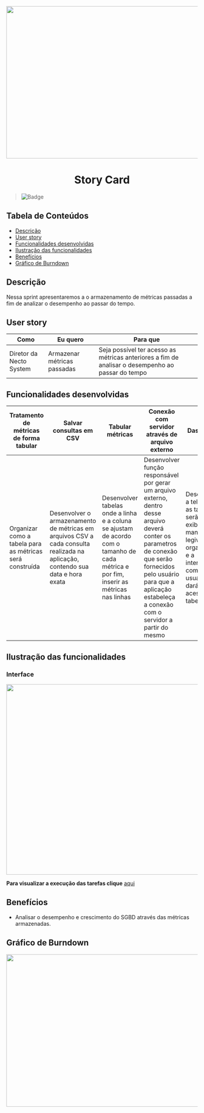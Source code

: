 <p align="center">
  <img src="https://github.com/DolphinDatabase/SGBD_Health/blob/Sprint-2/Images%20Sprint%202/Story%20card.jpg?w=400"height="400" width="700" />

</p>
<h1 align="center"> Story Card  </h1>  

> ![Badge](https://img.shields.io/badge/STATUS-CONCLU%C3%8DDO-green)


## Tabela de Conteúdos  


 * [Descrição](#descrição)
 * [User story](#user-story)  
 * [Funcionalidades desenvolvidas](#funcionalidades-desenvolvidas)
 * [Ilustração das funcionalidades](#ilustração-das-funcionalidades)
 * [Benefícios](#benefícios)
 * [Gráfico de Burndown](#gráfico-de-burndown)  



## Descrição  


<p align="justified"> Nessa sprint apresentaremos a o armazenamento de métricas passadas a fim de analizar o desempenho ao passar do tempo.

  
## User story  
  
 
 | Como | Eu quero | Para que |
 | ------- | ------- | ------- |
 | Diretor da Necto System | Armazenar métricas passadas | Seja possível ter acesso as métricas anteriores a fim de analisar o desempenho ao passar do tempo |
  
 
## Funcionalidades desenvolvidas  
  
  
 | Tratamento de métricas de forma tabular | Salvar consultas em CSV | Tabular métricas | Conexão com servidor através de arquivo externo | Dashboard |
 | ------- | ------- | ------- | ------- | ------- |
 | Organizar como a tabela para as métricas será construída | Desenvolver o armazenamento de métricas em arquivos CSV a cada consulta realizada na aplicação, contendo sua data e hora exata |Desenvolver tabelas onde a linha e a coluna se ajustam de acordo com o tamanho de cada métrica e por fim, inserir as métricas nas linhas | Desenvolver função responsável por gerar um arquivo externo, dentro desse arquivo deverá conter os parametros de conexão que serão fornecidos pelo usuário para que a aplicação estabeleça a conexão com o servidor a partir do mesmo | Desenvolver a tela onde as tabelas serão exibidas de maneira legivel e organizadas e a interação com o usuário que dará de acesso as tabelas |  
  

 ## Ilustração das funcionalidades   
  
  ### Interface    
  
   <p align="center">
  <img src="https://github.com/DolphinDatabase/SGBD_Health/blob/Sprint-2/Images%20Sprint%202/1633834988086.jpg?w=400"height="500" width="1100" />
  
  
  **Para visualizar a execução das tarefas clique** [aqui](https://youtu.be/zVTsaxL_-l4) 
    
  
 ## Benefícios
  
  - Analisar o desempenho e crescimento do SGBD através das métricas armazenadas. 
  
    
 ## Gráfico de Burndown
  
  <p align="center">
  <img src="https://github.com/DolphinDatabase/SGBD_Health/blob/Sprint-2/Images%20Sprint%202/BurnDown.png?w=400"height="400" width="1300" />

  
  

  
  
  
  
 
